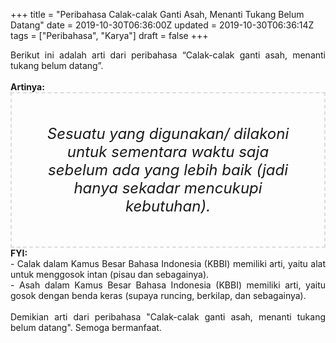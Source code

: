 +++
title = "Peribahasa Calak-calak Ganti Asah, Menanti Tukang Belum Datang"
date = 2019-10-30T06:36:00Z
updated = 2019-10-30T06:36:14Z
tags = ["Peribahasa", "Karya"]
draft = false
+++

<div dir="ltr" style="text-align: left;" trbidi="on"><div style="text-align: justify;">Berikut ini adalah arti dari peribahasa “Calak-calak ganti asah, menanti tukang belum datang”.</div><br /><div style="text-align: justify;"><b>Artinya:</b></div><div style="border: 2px dashed #ddd; font-size: 24px; height: auto; margin: 0 auto; padding: 50px; text-align: center; width: auto;"><i>Sesuatu yang digunakan/ dilakoni untuk sementara waktu saja sebelum ada yang lebih baik (jadi hanya sekadar mencukupi kebutuhan).</i></div><div style="text-align: justify;"><b>FYI:</b><br />- Calak dalam Kamus Besar Bahasa Indonesia (KBBI) memiliki arti, yaitu alat untuk menggosok intan (pisau dan sebagainya).<br />- Asah dalam Kamus Besar Bahasa Indonesia (KBBI) memiliki arti, yaitu gosok dengan benda keras (supaya runcing, berkilap, dan sebagainya).<br /><br /></div><div style="text-align: justify;">Demikian arti dari peribahasa "Calak-calak ganti asah, menanti tukang belum datang". Semoga bermanfaat.</div></div>
